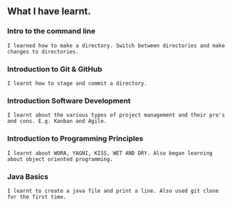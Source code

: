 ## What I have learnt. 

### **Intro to the command line**
    I learned how to make a directory. Switch between directories and make changes to directories.

### **Introduction to Git & GitHub**
    I learnt how to stage and commit a directory. 

### **Introduction Software Development**
    I learnt about the various types of project management and their pro's and cons. E.g. Kanban and Agile.
### **Introduction to Programming Principles**
    I learnt about WORA, YAGNI, KISS, WET AND DRY. Also began learning about object oriented programming.

### **Java Basics**
    I learnt to create a java file and print a line. Also used git clone for the first time.



